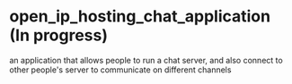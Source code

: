 # open_ip_hosting_chat_application (In progress)
an application that allows people to run a chat server, and also connect to other people's server to communicate on different channels
